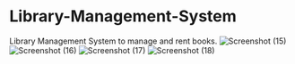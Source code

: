 # Library-Management-System
Library Management System to manage and rent books.
![Screenshot (15)](https://github.com/Akbargithub2000/Library-Management-System/assets/101976382/62748005-e538-485b-a161-7273f9d4e23c)
![Screenshot (16)](https://github.com/Akbargithub2000/Library-Management-System/assets/101976382/59cbd265-54f2-4510-b211-454dbc23e853)
![Screenshot (17)](https://github.com/Akbargithub2000/Library-Management-System/assets/101976382/a453c42f-2b9d-41aa-a81d-7525a4741987)
![Screenshot (18)](https://github.com/Akbargithub2000/Library-Management-System/assets/101976382/15c83d31-fa66-44af-8a21-ab08a9c5de79)
